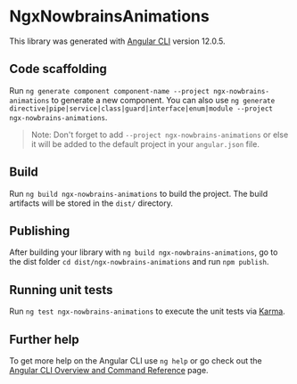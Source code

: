# NgxNowbrainsAnimations

This library was generated with [Angular CLI](https://github.com/angular/angular-cli) version 12.0.5.

## Code scaffolding

Run `ng generate component component-name --project ngx-nowbrains-animations` to generate a new component. You can also use `ng generate directive|pipe|service|class|guard|interface|enum|module --project ngx-nowbrains-animations`.
> Note: Don't forget to add `--project ngx-nowbrains-animations` or else it will be added to the default project in your `angular.json` file. 

## Build

Run `ng build ngx-nowbrains-animations` to build the project. The build artifacts will be stored in the `dist/` directory.

## Publishing

After building your library with `ng build ngx-nowbrains-animations`, go to the dist folder `cd dist/ngx-nowbrains-animations` and run `npm publish`.

## Running unit tests

Run `ng test ngx-nowbrains-animations` to execute the unit tests via [Karma](https://karma-runner.github.io).

## Further help

To get more help on the Angular CLI use `ng help` or go check out the [Angular CLI Overview and Command Reference](https://angular.io/cli) page.
